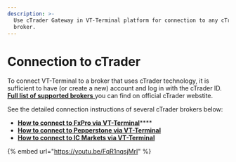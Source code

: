 ```yaml
---
description: >-
  Use cTrader Gateway in VT-Terminal platform for connection to any cTrader's
  broker.
---
```


# Connection to cTrader

To connect VT-Terminal to a broker that uses cTrader technology, it is sufficient to have (or create a new) account and log in with the cTrader ID. [**Full list of supported brokers** ](https://ctrader.com/featured-brokers/)you can find on official cTrader webstite.

See the detailed connection instructions of several cTrader brokers below:

* [**How to connect to FxPro via VT-Terminal**](how-to-connect-to-fxpro-via-quantower.md)****
* ****[**How to connect to Pepperstone via VT-Terminal**](how-to-connect-to-pepperstone-via-quantower.md)****
* ****[**How to connect to IC Markets via VT-Terminal**](how-to-connect-to-ic-markets-via-quantower.md)****

{% embed url="https://youtu.be/FqR1nqsjMrI" %}
